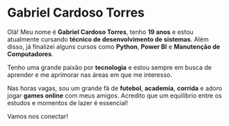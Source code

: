 # Gabriel Cardoso Torres

Olá! Meu nome é **Gabriel Cardoso Torres**, tenho **19 anos** e estou atualmente cursando **técnico de desenvolvimento de sistemas**. Além disso, já finalizei alguns cursos como **Python**, **Power BI** e **Manutenção de Computadores**.

Tenho uma grande paixão por **tecnologia** e estou sempre em busca de aprender e me aprimorar nas áreas em que me interesso.

Nas horas vagas, sou um grande fã de **futebol**, **academia**, **corrida** e adoro jogar **games online** com meus amigos. Acredito que um equilíbrio entre os estudos e momentos de lazer é essencial!

Vamos nos conectar!
